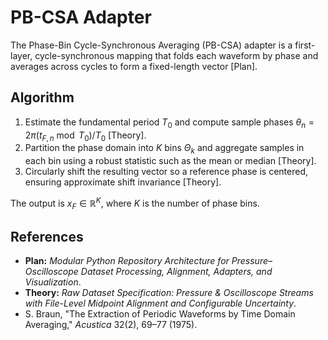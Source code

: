 # PB-CSA Adapter

The Phase-Bin Cycle-Synchronous Averaging (PB-CSA) adapter is a first-layer, cycle-synchronous mapping that folds each waveform by phase and averages across cycles to form a fixed-length vector [Plan].

## Algorithm
1. Estimate the fundamental period $T_0$ and compute sample phases
   $\theta_n = 2\pi (t_{F,n} \bmod T_0)/T_0$ [Theory].
2. Partition the phase domain into $K$ bins $\Theta_k$ and aggregate samples in each bin using a robust statistic such as the mean or median [Theory].
3. Circularly shift the resulting vector so a reference phase is centered, ensuring approximate shift invariance [Theory].

The output is $x_F \in \mathbb{R}^K$, where $K$ is the number of phase bins.

## References
- **Plan:** *Modular Python Repository Architecture for Pressure–Oscilloscope Dataset Processing, Alignment, Adapters, and Visualization*.
- **Theory:** *Raw Dataset Specification: Pressure & Oscilloscope Streams with File-Level Midpoint Alignment and Configurable Uncertainty*.
- S. Braun, "The Extraction of Periodic Waveforms by Time Domain Averaging," *Acustica* 32(2), 69–77 (1975).
